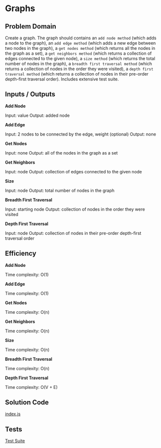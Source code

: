 # Graphs

## Problem Domain
Create a graph. The graph should contains an `add node method` (which adds a node to the graph), an `add edge method` (which adds a new edge between two nodes in the graph), a `get nodes method` (which returns all the nodes in the graph as a set), a `get neighbors method` (which returns a collection of edges connected to the given node), a `size method` (which returns the total number of nodes in the graph), a `breadth first traversal method` (which returns a collection of nodes in the order they were visited), a `depth first traversal method` (which returns a collection of nodes in their pre-order depth-first traversal order). Includes extensive test suite.

## Inputs / Outputs

**Add Node**

Input: value
Output: added node

**Add Edge**

Input: 2 nodes to be connected by the edge, weight (optional)
Output: none

**Get Nodes**

Input: none
Output: all of the nodes in the graph as a set

**Get Neighbors**

Input: node
Output: collection of edges connected to the given node

**Size**

Input: node
Output: total number of nodes in the graph

**Breadth First Traversal**

Input: starting node
Output: collection of nodes in the order they were visited

**Depth First Traversal**

Input: node
Output: collection of nodes in their pre-order depth-first traversal order

## Efficiency

**Add Node**

Time complexity: O(1)  

**Add Edge**

Time complexity: O(1)  

**Get Nodes**

Time complexity: O(n)  

**Get Neighbors**

Time complexity: O(n)

**Size**

Time complexity: O(n)

**Breadth First Traversal**

Time complexity: O(n)

**Depth First Traversal**

Time complexity: O(V + E)

## Solution Code

[index.js](./graph.js)


## Tests

[Test Suite](./__tests__/graph.test.js)